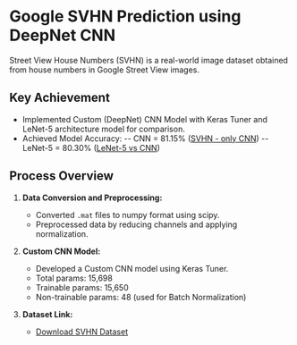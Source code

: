 # Google SVHN Prediction using DeepNet CNN

Street View House Numbers (SVHN) is a real-world image dataset obtained from house numbers in Google Street View images.

## Key Achievement

- Implemented Custom (DeepNet) CNN Model with Keras Tuner and LeNet-5 architecture model for comparison.
- Achieved Model Accuracy:
  -- CNN = 81.15% ([SVHN - only CNN](https://github.com/RajKulk16/Google-SVHN-Prediction-using-DeepNet-CNN/blob/main/SVHN.ipynb))
  -- LeNet-5 = 80.30% ([LeNet-5 vs CNN](https://github.com/RajKulk16/Google-SVHN-Prediction-using-DeepNet-CNN/blob/main/Custom%20CNN%20vs%20LeNet-5.ipynb))

## Process Overview

1. **Data Conversion and Preprocessing:**
   - Converted `.mat` files to numpy format using scipy.
   - Preprocessed data by reducing channels and applying normalization.

2. **Custom CNN Model:**
   - Developed a Custom CNN model using Keras Tuner.
   - Total params: 15,698
   - Trainable params: 15,650
   - Non-trainable params: 48 (used for Batch Normalization)

3. **Dataset Link:**
   - [Download SVHN Dataset](http://ufldl.stanford.edu/housenumbers/)
